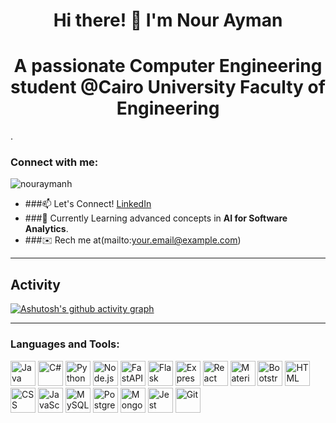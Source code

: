 <h1 align="center">Hi there! 👋 I'm Nour Ayman</h1>  

<h1 align="center"> A passionate <b>Computer Engineering student</b> @Cairo University Faculty of Engineering</h1>.  

<h3 align="left">Connect with me:</h3>
<p align="left"> <img src="https://komarev.com/ghpvc/?username=nouraymanh&label=Profile%20views&color=0e75b6&style=flat" alt="nouraymanh" /> </p>

- ###📫 Let's Connect! [LinkedIn](https://linkedin.com/in/nourayman09)  
- ###🌱 Currently Learning advanced concepts in **AI for Software Analytics**.
- ###✉️ Rech me at(mailto:your.email@example.com)

---

## Activity
[![Ashutosh's github activity graph](https://github-readme-activity-graph.vercel.app/graph?username=nouraymanh&bg_color=100f0f&color=4c5e9e&line=4c569e&point=403e41&area=true&hide_border=true)](https://github.com/ashutosh00710/github-readme-activity-graph)

---

<h3 align="left">Languages and Tools:</h3>

<p align="left">
  <img height="40" src="https://skillicons.dev/icons?i=java" alt="Java" />
  <img height="40" src="https://skillicons.dev/icons?i=cs" alt="C#" />
  <img height="40" src="https://skillicons.dev/icons?i=python" alt="Python" />
  <img height="40" src="https://skillicons.dev/icons?i=nodejs" alt="Node.js" />
  <img height="40" src="https://skillicons.dev/icons?i=fastapi" alt="FastAPI" />
  <img height="40" src="https://skillicons.dev/icons?i=flask" alt="Flask" />
  <img height="40" src="https://skillicons.dev/icons?i=express" alt="Express" />
  <img height="40" src="https://skillicons.dev/icons?i=react" alt="React" />
  <img height="40" src="https://skillicons.dev/icons?i=mui" alt="Material UI" />
  <img height="40" src="https://skillicons.dev/icons?i=bootstrap" alt="Bootstrap" />
  <img height="40" src="https://skillicons.dev/icons?i=html" alt="HTML" />
  <img height="40" src="https://skillicons.dev/icons?i=css" alt="CSS" />
  <img height="40" src="https://skillicons.dev/icons?i=js" alt="JavaScript" />
  <img height="40" src="https://skillicons.dev/icons?i=mysql" alt="MySQL" />
  <img height="40" src="https://skillicons.dev/icons?i=postgresql" alt="PostgreSQL" />
  <img height="40" src="https://skillicons.dev/icons?i=mongodb" alt="MongoDB" />
  <img height="40" src="https://skillicons.dev/icons?i=jest" alt="Jest" />
  <img height="40" src="https://skillicons.dev/icons?i=git" alt="Git" />
</p>



